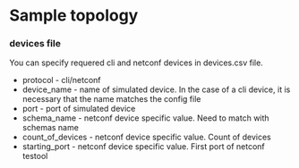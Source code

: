 # Sample topology 

### devices file

You can specify requered cli and netconf devices in devices.csv file. 

- protocol - cli/netconf
- device_name - name of simulated device. In the case of a cli device, it is necessary that the name matches the config file
- port - port of simulated device
- schema_name - netconf device specific value. Need to match with schemas name
- count_of_devices - netconf device specific value. Count of devices
- starting_port - netconf device specific value. First port of netconf testool


